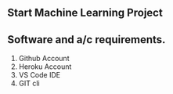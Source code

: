 ## Start Machine Learning Project

## Software and a/c requirements.

1. Github Account
2. Heroku Account
3. VS Code IDE
4. GIT cli